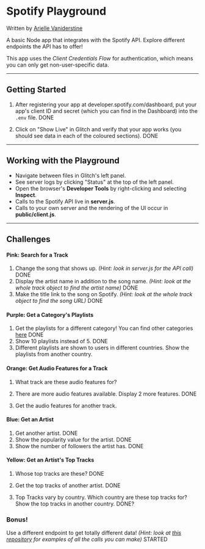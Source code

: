 Spotify Playground
=========================

Written by [Arielle Vaniderstine](https://twitter.com/imariari)

A basic Node app that integrates with the Spotify API. Explore different endpoints the API has to offer!

This app uses the *Client Credentials Flow* for authentication, which means you can only get non-user-specific data.

-----

## Getting Started

1. After registering your app at developer.spotify.com/dashboard, put your app's client ID and secret (which you can find in the Dashboard) into the `.env` file.
DONE

2. Click on "Show Live" in Glitch and verify that your app works (you should see data in each of the coloured sections).
DONE
-----

## Working with the Playground

- Navigate between files in Glitch's left panel.
- See server logs by clicking "Status" at the top of the left panel.
- Open the browser's **Developer Tools** by right-clicking and selecting **Inspect**.
- Calls to the Spotify API live in **server.js**.
- Calls to your own server and the rendering of the UI occur in **public/client.js**.

-----

## Challenges

#### Pink: Search for a Track

1. Change the song that shows up. *(Hint: look in server.js for the API call)*
DONE
2. Display the artist name in addition to the song name. *(Hint: look at the whole track object to find the artist name)*
DONE
3. Make the title link to the song on Spotify. *(Hint: look at the whole track object to find the song URL)*
DONE
#### Purple: Get a Category's Playlists

1. Get the playlists for a different category! You can find other categories [here](https://beta.developer.spotify.com/console/get-browse-categories/)
DONE
2. Show 10 playlists instead of 5.
DONE
3. Different playlists are shown to users in different countries. Show the playlists from another country.

#### Orange: Get Audio Features for a Track

1. What track are these audio features for?

2. There are more audio features available. Display 2 more features.
DONE
3. Get the audio features for another track.

#### Blue: Get an Artist

1. Get another artist.
DONE
2. Show the popularity value for the artist.
DONE
3. Show the number of followers the artist has.
DONE
#### Yellow: Get an Artist's Top Tracks

1. Whose top tracks are these?
DONE
2. Get the top tracks of another artist.
DONE

3. Top Tracks vary by country. Which country are these top tracks for? Show the top tracks in another country.
DONE?

### Bonus!

Use a different endpoint to get totally different data! *(Hint: look at [this repository](https://github.com/thelinmichael/spotify-web-api-node/) for examples of all the calls you can make)*
STARTED
